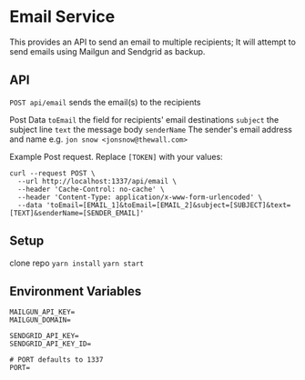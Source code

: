 # Email Service
This provides an API to send an email to multiple recipients; It will attempt to send
emails using Mailgun and Sendgrid as backup.

## API
`POST api/email` sends the email(s) to the recipients

Post Data
`toEmail` the field for recipients' email destinations
`subject` the subject line
`text` the message body
`senderName` The sender's email address and name e.g. `jon snow <jonsnow@thewall.com>`

Example Post request. Replace `[TOKEN]` with your values:
```
curl --request POST \
  --url http://localhost:1337/api/email \
  --header 'Cache-Control: no-cache' \
  --header 'Content-Type: application/x-www-form-urlencoded' \
  --data 'toEmail=[EMAIL_1]&toEmail=[EMAIL_2]&subject=[SUBJECT]&text=[TEXT]&senderName=[SENDER_EMAIL]'
```

## Setup
clone repo
`yarn install`
`yarn start`

## Environment Variables
```
MAILGUN_API_KEY=
MAILGUN_DOMAIN=

SENDGRID_API_KEY=
SENDGRID_API_KEY_ID=

# PORT defaults to 1337
PORT=
```
